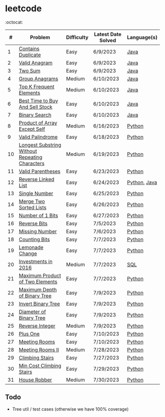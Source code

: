 # leetcode

:octocat:

| #  | Problem                                                                                                                         | Difficulty | Latest Date Solved | Language(s)                                                                                                                                                                                                                      |
| -- |---------------------------------------------------------------------------------------------------------------------------------| ---------- |--------------------|----------------------------------------------------------------------------------------------------------------------------------------------------------------------------------------------------------------------------------|
| 1  | [Contains Duplicate](https://leetcode.com/problems/contains-duplicate/)                                                         | Easy       | 6/9/2023           | [Java](https://github.com/maxdemaio/leetcode/blob/main/java-problems/src/main/java/array/ContainsDuplicate.java)                                                                                                                 |
| 2  | [Valid Anagram](https://leetcode.com/problems/valid-anagram/)                                                                   | Easy       | 6/9/2023           | [Java](https://github.com/maxdemaio/leetcode/blob/main/java-problems/src/main/java/string/ValidAnagram.java)                                                                                                                     |
| 3  | [Two Sum](https://leetcode.com/problems/two-sum/)                                                                               | Easy       | 6/9/2023           | [Java](https://github.com/maxdemaio/leetcode/blob/main/java-problems/src/main/java/array/TwoSum.java)                                                                                                                            |
| 4  | [Group Anagrams](https://leetcode.com/problems/group-anagrams/)                                                                 | Medium     | 6/10/2023          | [Java](https://github.com/maxdemaio/leetcode/blob/main/java-problems/src/main/java/array/GroupAnagrams.java)                                                                                                                     |
| 5  | [Top K Frequent Elements](https://leetcode.com/problems/top-k-frequent-elements/)                                               | Medium     | 6/10/2023          | [Java](https://github.com/maxdemaio/leetcode/blob/main/java-problems/src/main/java/array/TopKFrequentElements.java)                                                                                                              |
| 6  | [Best Time to Buy And Sell Stock](https://leetcode.com/problems/best-time-to-buy-and-sell-stock/)                               | Easy       | 6/10/2023          | [Java](https://github.com/maxdemaio/leetcode/blob/main/java-problems/src/main/java/array/BestTimeToBuyAndSellStock.java)                                                                                                         |
| 7  | [Binary Search](https://leetcode.com/problems/binary-search/)                                                                   | Easy       | 6/10/2023          | [Java](https://github.com/maxdemaio/leetcode/blob/main/java-problems/src/main/java/searchSort/BinarySearch.java)                                                                                                                 |
| 8  | [Product of Array Except Self](https://leetcode.com/problems/product-of-array-except-self/)                                     | Medium     | 6/16/2023          | [Python](https://github.com/maxdemaio/leetcode/blob/main/python-problems/arrays/productnotself.py)                                                                                                                               |
| 9  | [Valid Palindrome](https://leetcode.com/problems/valid-palindrome)                                                              | Easy       | 6/18/2023          | [Python](https://github.com/maxdemaio/leetcode/blob/main/python-problems/twopointers/validpalindrome.py)                                                                                                                         |
| 10 | [Longest Substring Without Repeating Characters](https://leetcode.com/problems/longest-substring-without-repeating-characters/) | Medium     | 6/19/2023          | [Python](https://github.com/maxdemaio/leetcode/blob/main/python-problems/slidingwindow/longestsubstringwithoutrepchars.py)                                                                                                       |
| 11 | [Valid Parentheses](https://leetcode.com/problems/valid-parentheses/solutions/)                                                 | Easy       | 6/23/2023          | [Python](https://github.com/maxdemaio/leetcode/blob/main/python-problems/stack/validparen.py)                                                                                                                                    |
| 12 | [Reverse Linked List](https://leetcode.com/problems/reverse-linked-list/)                                                       | Easy       | 6/24/2023          | [Python](https://github.com/maxdemaio/leetcode/blob/main/python-problems/linkedlist/reverselinkedlist.py), [Java](https://github.com/maxdemaio/leetcode/blob/main/java-problems/src/main/java/linkedList/ReverseLinkedList.java) |
| 13 | [Single Number](https://leetcode.com/problems/single-number/)                                                                   | Easy       | 6/25/2023          | [Python](https://github.com/maxdemaio/leetcode/blob/main/python-problems/bitmanipulation/singlenum.py)                                                                                                                           |
| 14 | [Merge Two Sorted Lists](https://leetcode.com/problems/merge-two-sorted-lists/)                                                 | Easy       | 6/26/2023          | [Python](https://github.com/maxdemaio/leetcode/blob/main/python-problems/linkedlist/mergetwosortedlists.py)                                                                                                                      |
| 15 | [Number of 1 Bits](https://leetcode.com/problems/number-of-1-bits/)                                                             | Easy       | 6/27/2023          | [Python](https://github.com/maxdemaio/leetcode/blob/main/python-problems/bitmanipulation/num1bits.py)                                                                                                                            |
| 16 | [Reverse Bits](https://leetcode.com/problems/reverse-bits/)                                                                     | Easy       | 7/5/2023           | [Python](https://github.com/maxdemaio/leetcode/blob/main/python-problems/bitmanipulation/reversebits.py)                                                                                                                         |
| 17 | [Missing Number](https://leetcode.com/problems/missing-number/)                                                                 | Easy       | 7/6/2023           | [Python](https://github.com/maxdemaio/leetcode/blob/main/python-problems/bitmanipulation/missingnum.py)                                                                                                                          |
| 18 | [Counting Bits](https://leetcode.com/problems/counting-bits/) | Easy | 7/7/2023 | [Python](https://github.com/maxdemaio/leetcode/blob/main/python-problems/bitmanipulation/countingbits.py) |
| 19 | [Lemonade Change](https://leetcode.com/problems/lemonade-change/) | Easy | 7/7/2023 | [Python](https://github.com/maxdemaio/leetcode/blob/main/python-problems/arrays/lemonadechange.py) |
| 20 | [Investments in 2016](https://leetcode.com/problems/investments-in-2016/) | Medium | 7/7/2023 | [SQL](https://github.com/maxdemaio/leetcode/blob/main/sql-problems/investments-in-2016.sql) |
| 21 | [Maximum Product of Two Elements](https://leetcode.com/problems/maximum-product-of-two-elements-in-an-array/) | Easy |  7/7/2023 | [Python](https://github.com/maxdemaio/leetcode/blob/main/python-problems/arrays/maxprod2elements.py) |
| 22 | [Maximum Depth of Binary Tree](https://leetcode.com/problems/maximum-depth-of-binary-tree/) | Easy | 7/9/2023 | [Python](https://github.com/maxdemaio/leetcode/blob/main/python-problems/trees/maxdepthofbinarytree.py) |
| 23 | [Invert Binary Tree](https://leetcode.com/problems/invert-binary-tree/) | Easy | 7/9/2023 | [Python](https://github.com/maxdemaio/leetcode/blob/main/python-problems/trees/invertbinarytree.py) |
| 24 | [Diameter of Binary Tree](https://leetcode.com/problems/diameter-of-binary-tree/) | Easy | 7/9/2023 | [Python](https://github.com/maxdemaio/leetcode/blob/main/python-problems/trees/diameterofbinarytree.py) |
| 25 | [Reverse Integer](https://leetcode.com/problems/reverse-integer/) | Medium | 7/9/2023 | [Python](https://github.com/maxdemaio/leetcode/blob/main/python-problems/bitmanipulation/reverseinteger.py) |
| 26 | [Plus One](https://leetcode.com/problems/plus-one/) | Easy | 7/10/2023 | [Python](https://github.com/maxdemaio/leetcode/blob/main/python-problems/math/plusone.py) |
| 27 | [Meeting Rooms](https://leetcode.com/problems/meeting-rooms/) | Easy | 7/10/2023 | [Python](https://github.com/maxdemaio/leetcode/blob/main/python-problems/internals/meetingrooms.py) |
| 28 | [Meeting Rooms II ](https://leetcode.com/problems/meeting-rooms-ii/) | Medium | 7/28/2023 | [Python](https://github.com/maxdemaio/leetcode/blob/main/python-problems/internals/meetingrooms2.py) |
| 29 | [Climbing Stairs](https://leetcode.com/problems/climbing-stairs/) | Easy | 7/27/2023 | [Python](https://github.com/maxdemaio/leetcode/blob/main/python-problems/dynamicprogramming/stairs.py) |
| 30 | [Min Cost Climbing Stairs](https://leetcode.com/problems/min-cost-climbing-stairs/) | Easy | 7/29/2023 | [Python](https://github.com/maxdemaio/leetcode/blob/main/python-problems/dynamicprogramming/mincostclimbingstairs.py) |
| 31 | [House Robber](https://leetcode.com/problems/house-robber/) | Medium | 7/30/2023 | [Python](https://github.com/maxdemaio/leetcode/blob/main/python-problems/dynamicprogramming/mincostclimbingstairs.py) |

## Todo

- Tree util / test cases (otherwise we have 100% coverage)
